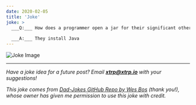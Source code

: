 ```yaml
---
date: 2020-02-05
title: 'Joke'
joke: >
  ___Q:___ How does a programmer open a jar for their significant other?
  
  ___A:___ They install Java
---
```


![Joke Image](https://private.xtrp.io/projects/DailyDeveloperJokes/public_image_server/images/5e12595d30baa.png)

---
*Have a joke idea for a future post? Email **[xtrp@xtrp.io](mailto:xtrp@xtrp.io)** with your suggestions!*

*This joke comes from [Dad-Jokes GitHub Repo by Wes Bos](https://github.com/wesbos/dad-jokes) (thank you!), whose owner has given me permission to use this joke with credit.*

<!-- 
Joke text:
**Q:** How does a programmer open a jar for their significant other?

**A:** They install Java
 -->

